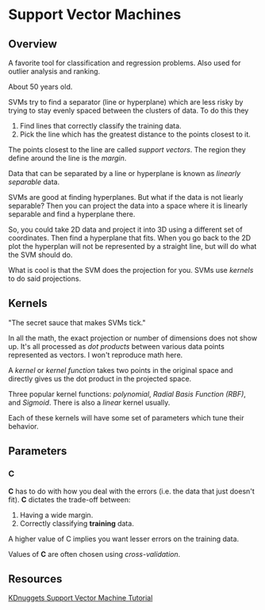 # Support Vector Machines

## Overview

A favorite tool for classification and regression problems. Also used for outlier analysis and ranking.

About 50 years old.

SVMs try to find a separator (line or hyperplane) which are less risky by trying to stay evenly spaced between the clusters of data. To do this they

1. Find lines that correctly classify the training data.
2. Pick the line which has the greatest distance to the points closest to it.

The points closest to the line are called *support vectors*. The region they define around the line is the *margin*.

Data that can be separated by a line or hyperplane is known as *linearly separable* data.

SVMs are good at finding hyperplanes. But what if the data is not liearly separable? Then you can project the data into a space where it is linearly separable and find a hyperplane there.

So, you could take 2D data and project it into 3D using a different set of coordinates. Then find a hyperplane that fits. When you go back to the 2D plot the hyperplan will not be represented by a straight line, but will do what the SVM should do.

What is cool is that the SVM does the projection for you. SVMs use *kernels* to do said projections.

## Kernels
"The secret sauce that makes SVMs tick."

In all the math, the exact projection or number of dimensions does not show up. It's all processed as *dot products* between various data points represented as vectors. I won't reproduce math here.

A *kernel* or *kernel function* takes two points in the original space and directly gives us the dot product in the projected space.

Three popular kernel functions: *polynomial*, *Radial Basis Function (RBF)*, and *Sigmoid*. There is also a *linear* kernel usually.

Each of these kernels will have some set of parameters which tune their behavior.

## Parameters

### C

**C** has to do with how you deal with the errors (i.e. the data that just doesn't fit). **C** dictates the trade-off between:
1. Having a wide margin.
2. Correctly classifying **training** data.

A higher value of C implies you want lesser errors on the training data.

Values of **C** are often chosen using *cross-validation*.

## Resources

[KDnuggets Support Vector Machine Tutorial ](https://www.kdnuggets.com/2017/08/support-vector-machines-learning-svms-examples.html)
